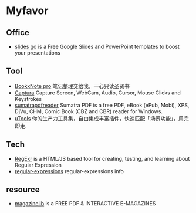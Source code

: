 # Myfavor
## Office 
* [slides go](https://slidesgo.com/) is a Free Google Slides and PowerPoint templates to boost your presentations 

## Tool
* [BookxNote pro](http://www.bookxnote.com/) 笔记整理交给我，一心只读圣贤书
* [Captura](https://github.com/MathewSachin/Captura) Capture Screen, WebCam, Audio, Cursor, Mouse Clicks and Keystrokes
* [sumatrapdfreader](https://www.sumatrapdfreader.org/free-pdf-reader.html) Sumatra PDF is a free PDF, eBook (ePub, Mobi), XPS, DjVu, CHM, Comic Book (CBZ and CBR) reader for Windows.
* [uTools](https://www.u.tools/) 你的生产力工具集，自由集成丰富插件，快速匹配「场景功能」，用完即走.

## Tech 
* [RegExr](regexr.com/) is a HTML/JS based tool for creating, testing, and learning about Regular Expression
* [regular-expressions](https://www.regular-expressions.info/tutorial.html) regular-expressions info

## resource 
* [magazinelib](https://magazinelib.com/) is a FREE PDF & INTERACTIVE E-MAGAZINES